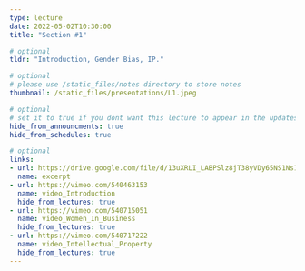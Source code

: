 ```yaml
---
type: lecture
date: 2022-05-02T10:30:00
title: "Section #1"

# optional
tldr: "Introduction, Gender Bias, IP."

# optional
# please use /static_files/notes directory to store notes
thumbnail: /static_files/presentations/L1.jpeg

# optional
# set it to true if you dont want this lecture to appear in the updates section
hide_from_announcments: true
hide_from_schedules: true

# optional
links:
- url: https://drive.google.com/file/d/13uXRLI_LABPSlz8jT38yVDy65NS1Ns1V/view?usp=sharing
  name: excerpt
- url: https://vimeo.com/540463153
  name: video_Introduction
  hide_from_lectures: true
- url: https://vimeo.com/540715051
  name: video_Women_In_Business
  hide_from_lectures: true
- url: https://vimeo.com/540717222
  name: video_Intellectual_Property
  hide_from_lectures: true
---
```



